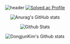 <div align='center'>

![header](https://capsule-render.vercel.app/api?type=waving&color=auto&height=165&section=header&text=DongJun%20Kim&fontSize=80&fontAlign=60)
[![Solved.ac Profile](http://mazassumnida.wtf/api/v2/generate_badge?boj=rlaehdwns99)](https://solved.ac/rlaehdwns99/)
  
![Anurag's GitHub stats](https://github-readme-stats.vercel.app/api?username=Kim-Dong-Jun99&show_icons=true&theme=radical&count_private=true) 

![Github Stats](https://github-readme-streak-stats.herokuapp.com/?user=Kim-Dong-Jun99&theme=radical&hide_border=true&fire=red&sideNums=red)

![DongjunKim's Github stats](https://github-profile-summary-cards.vercel.app/api/cards/profile-details?username=Kim-Dong-Jun99)
  
  
</div>

<!-- <a href=#><img src="contributions.svg"></a> -->

